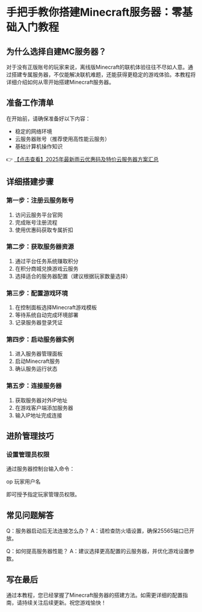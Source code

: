 # 手把手教你搭建Minecraft服务器：零基础入门教程

## 为什么选择自建MC服务器？

对于没有正版账号的玩家来说，离线版Minecraft的联机体验往往不尽如人意。通过搭建专属服务器，不仅能解决联机难题，还能获得更稳定的游戏体验。本教程将详细介绍如何从零开始搭建Minecraft服务器。

## 准备工作清单

在开始前，请确保准备好以下内容：
- 稳定的网络环境
- 云服务器账号（推荐使用高性能云服务）
- 基础计算机操作知识

👉 [【点击查看】2025年最新雨云优惠码及特价云服务器方案汇总](https://bit.ly/RainYun)

## 详细搭建步骤

### 第一步：注册云服务账号
1. 访问云服务平台官网
2. 完成账号注册流程
3. 使用优惠码获取专属折扣

### 第二步：获取服务器资源
1. 通过平台任务系统赚取积分
2. 在积分商城兑换游戏云服务
3. 选择适合的服务器配置（建议根据玩家数量选择）

### 第三步：配置游戏环境
1. 在控制面板选择Minecraft游戏模板
2. 等待系统自动完成环境部署
3. 记录服务器登录凭证

### 第四步：启动服务器实例
1. 进入服务器管理面板
2. 启动Minecraft服务
3. 确认服务运行状态

### 第五步：连接服务器
1. 获取服务器对外IP地址
2. 在游戏客户端添加服务器
3. 输入IP地址完成连接

## 进阶管理技巧

### 设置管理员权限
通过服务器控制台输入命令：

op 玩家用户名

即可授予指定玩家管理员权限。

## 常见问题解答

Q：服务器启动后无法连接怎么办？
A：请检查防火墙设置，确保25565端口已开放。

Q：如何提高服务器性能？
A：建议选择更高配置的云服务器，并优化游戏设置参数。

## 写在最后

通过本教程，您已经掌握了Minecraft服务器的搭建方法。如需更详细的配置指南，请持续关注后续更新。祝您游戏愉快！